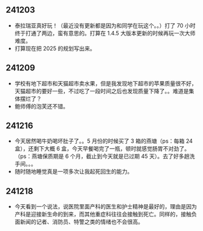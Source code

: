 ## 241203

-   泰拉瑞亚真好玩！（最近没有更新都是因为和同学在玩这个。。）打了 $70$ 小时终于打通了两边，蛮有意思的。打算在 $1.4.5$ 大版本更新的时候再玩一次大师难度。
-   打算现在把 $2025$ 的规划写出来。

## 241209

-   学校有地下超市和天猫超市卖水果，但是我发现地下超市的苹果质量很不好，天猫超市的要好一些，不过吃了一段时间之后也发现质量下降了。。难道是集体摆烂了？
-   鲍师傅的泡芙还不错。

## 241216

-   今天居然喝牛奶喝坏肚子了。。$5$ 月份的时候买了 $3$ 箱的燕塘（ps：每箱 $24$ 盒），还剩下大概 $6$ 盒，今天早餐喝完了一瓶，顿时就感觉肠胃不对劲了。（ps：燕塘保质期是 $6$ 个月，截止到今天就是已过期 $45$ 天）。去了好多趟洗手间。。。
-   随时随地睡觉真是一项多次让我起死回生的能力。

## 241218

-   今天看到一个说法，说医院里面产科的医生和护士精神是最好的，理由是因为产科是迎接新生命的到来，而其他重症科往往会接触到死亡。同样的，接触负面新闻的记者、消防员、特警之类的情绪也不会很高。